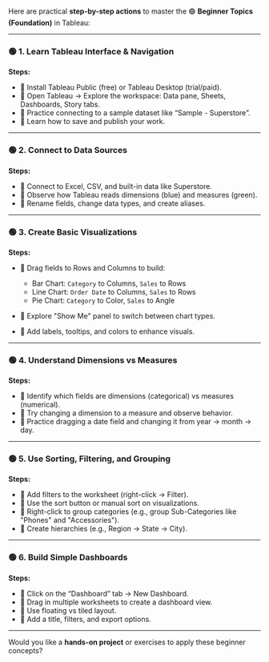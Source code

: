 Here are practical **step-by-step actions** to master the 🟢 **Beginner Topics (Foundation)** in Tableau:

---

### 🟢 **1. Learn Tableau Interface & Navigation**

**Steps:**

* 🔹 Install Tableau Public (free) or Tableau Desktop (trial/paid).
* 🔹 Open Tableau → Explore the workspace: Data pane, Sheets, Dashboards, Story tabs.
* 🔹 Practice connecting to a sample dataset like “Sample - Superstore”.
* 🔹 Learn how to save and publish your work.

---

### 🟢 **2. Connect to Data Sources**

**Steps:**

* 🔹 Connect to Excel, CSV, and built-in data like Superstore.
* 🔹 Observe how Tableau reads dimensions (blue) and measures (green).
* 🔹 Rename fields, change data types, and create aliases.

---

### 🟢 **3. Create Basic Visualizations**

**Steps:**

* 🔹 Drag fields to Rows and Columns to build:

  * Bar Chart: `Category` to Columns, `Sales` to Rows
  * Line Chart: `Order Date` to Columns, `Sales` to Rows
  * Pie Chart: `Category` to Color, `Sales` to Angle
* 🔹 Explore "Show Me" panel to switch between chart types.
* 🔹 Add labels, tooltips, and colors to enhance visuals.

---

### 🟢 **4. Understand Dimensions vs Measures**

**Steps:**

* 🔹 Identify which fields are dimensions (categorical) vs measures (numerical).
* 🔹 Try changing a dimension to a measure and observe behavior.
* 🔹 Practice dragging a date field and changing it from year → month → day.

---

### 🟢 **5. Use Sorting, Filtering, and Grouping**

**Steps:**

* 🔹 Add filters to the worksheet (right-click → Filter).
* 🔹 Use the sort button or manual sort on visualizations.
* 🔹 Right-click to group categories (e.g., group Sub-Categories like "Phones" and "Accessories").
* 🔹 Create hierarchies (e.g., Region → State → City).

---

### 🟢 **6. Build Simple Dashboards**

**Steps:**

* 🔹 Click on the “Dashboard” tab → New Dashboard.
* 🔹 Drag in multiple worksheets to create a dashboard view.
* 🔹 Use floating vs tiled layout.
* 🔹 Add a title, filters, and export options.

---

Would you like a **hands-on project** or exercises to apply these beginner concepts?
